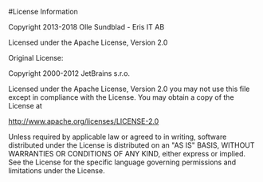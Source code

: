 #License Information

Copyright 2013-2018 Olle Sundblad - Eris IT AB

Licensed under the Apache License, Version 2.0


Original License:

Copyright 2000-2012 JetBrains s.r.o.

Licensed under the Apache License, Version 2.0
you may not use this file except in compliance with the License.
You may obtain a copy of the License at

http://www.apache.org/licenses/LICENSE-2.0

Unless required by applicable law or agreed to in writing, software
distributed under the License is distributed on an "AS IS" BASIS,
WITHOUT WARRANTIES OR CONDITIONS OF ANY KIND, either express or implied.
See the License for the specific language governing permissions and
limitations under the License.
